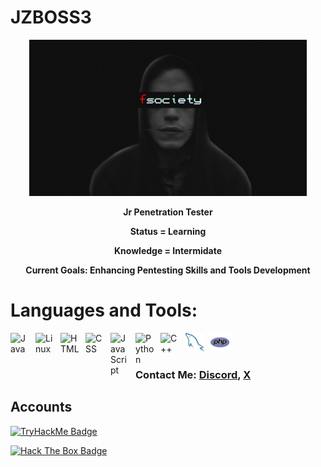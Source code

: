 # JZBOSS3
<p align="center">
  <img src="https://github.com/JZBOSS3/JZBOSS3/blob/main/fsociety.jpg" height=250>
</p>

<p align="center"><b>Jr Penetration Tester</b></p>
<p align="center"><b>Status = Learning </b></p>
<p align="center"><b>Knowledge = Intermidate</b></p>
<p align="center"><b>Current Goals: Enhancing Pentesting Skills and Tools Development</b></p>

# **Languages and Tools:** 
<img align="left" alt="Java" width="30px" style="padding-right:10px;" src="https://cdn.jsdelivr.net/gh/devicons/devicon/icons/java/java-original.svg"/>
<img align="left" alt="Linux" width="30px" style="padding-right:10px;" src="https://cdn.jsdelivr.net/gh/devicons/devicon/icons/linux/linux-original.svg" />
<img align="left" alt="HTML" width="30px" style="padding-right:10px;" src="https://cdn.jsdelivr.net/gh/devicons/devicon/icons/html5/html5-plain.svg" />
<img align="left" alt="CSS" width="30px" style="padding-right:10px;" src="https://cdn.jsdelivr.net/gh/devicons/devicon/icons/css3/css3-plain.svg" />
<img align="left" alt="JavaScript" width="30px" style="padding-right:10px;" src="https://cdn.jsdelivr.net/gh/devicons/devicon/icons/javascript/javascript-plain.svg" />
<img align="left" alt="Python" width="30px" style="padding-right:10px;" src="https://cdn.jsdelivr.net/gh/devicons/devicon/icons/python/python-plain.svg" />
<img align="left" alt="C++" width="30px" style="padding-right:10px;" src="https://cdn.jsdelivr.net/gh/devicons/devicon/icons/cplusplus/cplusplus-line.svg" />
<img align="left" alt="mysql" width="30px" style="padding-right:10px;" src="https://raw.githubusercontent.com/devicons/devicon/6910f0503efdd315c8f9b858234310c06e04d9c0/icons/mysql/mysql-original.svg" />
<img align="left" alt="php" width="30px" style="padding-right:10px;" src="https://github.com/devicons/devicon/blob/v2.16.0/icons/php/php-original.svg" />
<br /><br />

### Contact Me: [Discord](https://discord.gg/3wT6VRvU3r), [X](https://x.com/jzboss3?t=6T7IAf_uF1SMif3mYliEtg&s=08)

## Accounts
<p align="left">
<a href="[https://TryHackMe.com](https://tryhackme.com/p/JZBOSS)">
  <img src="https://img.shields.io/badge/TryHackMe-black?style=for-the-badge&logo=TryHackMe" alt="TryHackMe Badge">
</a>
</p>   

 <p align="left">
  <a href="https://app.hackthebox.com/profile/1976479">
    <img src="https://img.shields.io/badge/HackTheBox-black?style=for-the-badge&logo=HackTheBox" alt="Hack The Box Badge">
  </a>
</p>
